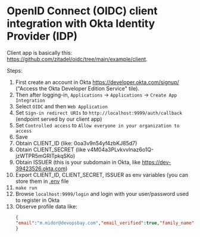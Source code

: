 # OpenID Connect (OIDC) client integration with Okta Identity Provider (IDP)

Client app is basically this: https://github.com/zitadel/oidc/tree/main/example/client.

Steps:
1. First create an account in Okta https://developer.okta.com/signup/ ("Access the Okta Developer Edition Service" tile).
1. Then after logging-in, `Applications` -> `Applications`  -> `Create App Integration` 
1. Select `OIDC` and then `Web Application`
1. Set `Sign-in redirect URIs` to `http://localhost:9999/auth/callback` (endpoint served by our client app)
1. Set `Controlled access` to `Allow everyone in your organization to access`
1. Save
1. Obtain CLIENT_ID (like: 0oa3v9n54yf4zbKJ85d7)
1. Obtain CLIENT_SECRET (like v4M04a3PLvkvvInaz6o1Q-jzWTPR5mGRITpkqSKo)
1. Obtain ISSUER (this is your subdomain in Okta, like https://dev-39423526.okta.com)
1. Export CLIENT_ID, CLIENT_SECRET, ISSUER as env variables (you can store them in [.env](./.env) file
1. `make run`
1. Browse `localhost:9999/login` and login with your user/password used to register in Okta
1. Observe profile data like:
    ```json
    {
    "email":"m.midor@devopsbay.com","email_verified":true,"family_name":"Midor","given_name":"Mateusz","locale":"en-US","name":"Mateusz Midor","preferred_username":"m.midor@devopsbay.com","sub":"00u9v93yfoI38P9fv5d7","zoneinfo":"America/Los_Angeles"
    }
    ```